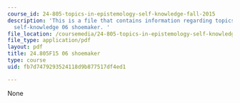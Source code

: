 ```yaml
---
course_id: 24-805-topics-in-epistemology-self-knowledge-fall-2015
description: 'This is a file that contains information regarding topics in epistemology:
  self-knowledge 06 shoemaker. '
file_location: /coursemedia/24-805-topics-in-epistemology-self-knowledge-fall-2015/fb7d7479293524118d9b877517df4ed1_MIT24_805F15_06Shoe.pdf
file_type: application/pdf
layout: pdf
title: 24.805F15 06 shoemaker
type: course
uid: fb7d7479293524118d9b877517df4ed1

---
```

None